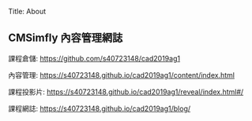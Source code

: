 Title: About

## CMSimfly 內容管理網誌

課程倉儲: <a href="https://github.com/s40723148/cad2019ag1">https://github.com/s40723148/cad2019ag1</a>

內容管理: <a href="https://s40723148.github.io/cad2019ag1/content/index.html">https://s40723148.github.io/cad2019ag1/content/index.html</a>

課程投影片: <a href="https://s40723148.github.io/cad2019ag1/reveal/index.html#/">https://s40723148.github.io/cad2019ag1/reveal/index.html#/</a>

課程網誌: <a href="https://s40723148.github.io/cad2019ag1/blog/">https://s40723148.github.io/cad2019ag1/blog/</a>









